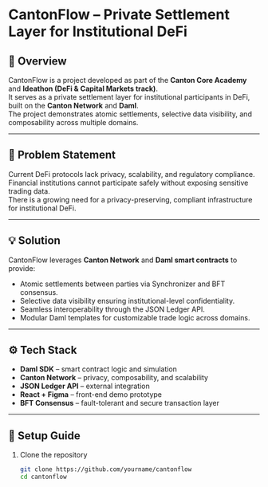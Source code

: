 # CantonFlow – Private Settlement Layer for Institutional DeFi

## 🧩 Overview
CantonFlow is a project developed as part of the **Canton Core Academy** and **Ideathon (DeFi & Capital Markets track)**.  
It serves as a private settlement layer for institutional participants in DeFi, built on the **Canton Network** and **Daml**.  
The project demonstrates atomic settlements, selective data visibility, and composability across multiple domains.

---

## 🎯 Problem Statement
Current DeFi protocols lack privacy, scalability, and regulatory compliance.  
Financial institutions cannot participate safely without exposing sensitive trading data.  
There is a growing need for a privacy-preserving, compliant infrastructure for institutional DeFi.

---

## 💡 Solution
CantonFlow leverages **Canton Network** and **Daml smart contracts** to provide:
- Atomic settlements between parties via Synchronizer and BFT consensus.  
- Selective data visibility ensuring institutional-level confidentiality.  
- Seamless interoperability through the JSON Ledger API.  
- Modular Daml templates for customizable trade logic across domains.  

---

## ⚙️ Tech Stack
- **Daml SDK** – smart contract logic and simulation  
- **Canton Network** – privacy, composability, and scalability  
- **JSON Ledger API** – external integration  
- **React + Figma** – front-end demo prototype  
- **BFT Consensus** – fault-tolerant and secure transaction layer  

---

## 🚀 Setup Guide
1. Clone the repository  
   ```bash
   git clone https://github.com/yourname/cantonflow
   cd cantonflow

